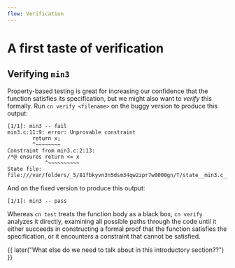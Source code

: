 ```yaml
---
flow: Verification
---
```


# A first taste of verification

## Verifying `min3`

Property-based testing is great for increasing our confidence that
the function satisfies its specification, but we might also want
to _verify_ this formally. Run `cn verify <filename>` on the buggy
version to produce this output:

```
[1/1]: min3 -- fail
min3.c:11:9: error: Unprovable constraint
        return x;
        ^~~~~~~~~
Constraint from min3.c:2:13:
/*@ ensures return <= x
            ^~~~~~~~~~~
State file: file:///var/folders/_5/81fbkyvn3n5dsm34qw2zpr7w0000gn/T/state__min3.c__min3.html
```

And on the fixed version to produce this output:
```
[1/1]: min3 -- pass
```

Whereas `cn test` treats the function body as a black box, `cn
verify` analyzes it directly, examining all possible paths through
the code until it either succeeds in constructing a formal proof
that the function satisfies the specification, or it encounters a
constraint that cannot be satisfied.

{{ later("What else do we need to talk about in this introductory
section??") }}
